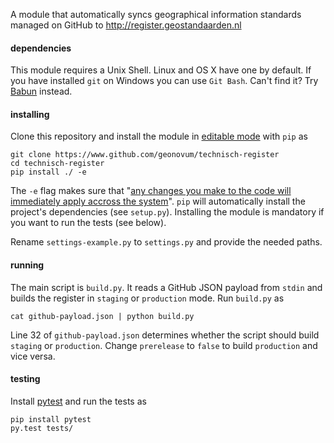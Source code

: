 A module that automatically syncs geographical information standards managed on GitHub to http://register.geostandaarden.nl

#### dependencies

This module requires a Unix Shell. Linux and OS X have one by default. If you have installed `git` on Windows you can use `Git Bash`. Can't find it? Try [Babun](http://babun.github.io/) instead.

#### installing

Clone this repository and install the module in [editable mode](https://pip.pypa.io/en/latest/reference/pip_install/?highlight=editable#editable-installs) with `pip` as

    git clone https://www.github.com/geonovum/technisch-register
    cd technisch-register
    pip install ./ -e

The `-e` flag makes sure that "[any changes you make to the code will immediately apply accross the system](http://stackoverflow.com/a/24000174)". `pip` will automatically install the project's dependencies (see `setup.py`). Installing the module is mandatory if you want to run the tests (see below).

Rename `settings-example.py` to `settings.py` and provide the needed paths.

#### running

The main script is `build.py`. It reads a GitHub JSON payload from `stdin` and builds the register in `staging` or `production` mode. Run `build.py` as

    cat github-payload.json | python build.py

Line 32 of `github-payload.json` determines whether the script should build `staging` or  `production`. Change `prerelease` to `false` to build `production` and vice versa.

#### testing

Install [pytest](http://pytest.org/latest/) and run the tests as

    pip install pytest
    py.test tests/